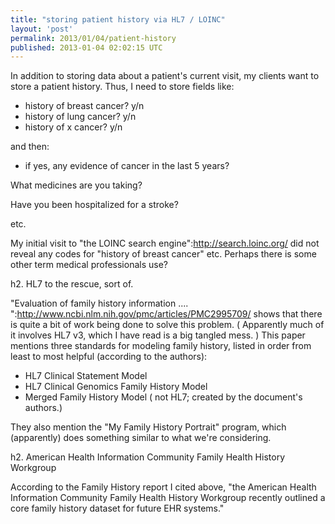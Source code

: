 ```yaml
---
title: "storing patient history via HL7 / LOINC"
layout: 'post'
permalink: 2013/01/04/patient-history
published: 2013-01-04 02:02:15 UTC
---
```

In addition to storing data about a patient's current visit, my clients want to store a patient history. Thus, I need to store fields like:

- history of breast cancer? y/n
- history of lung cancer? y/n
- history of x cancer? y/n

and then:
- if yes, any evidence of cancer in the last 5 years?

What medicines are you taking?

Have you been hospitalized for a stroke?

etc.

My initial visit to &quot;the LOINC search engine&quot;:http://search.loinc.org/ did not reveal any codes for &quot;history of breast cancer&quot; etc. Perhaps there is some other term medical professionals use?

h2. HL7 to the rescue, sort of.

&quot;Evaluation of family history information .... &quot;:http://www.ncbi.nlm.nih.gov/pmc/articles/PMC2995709/ shows that there is quite a bit of work being done to solve this problem. ( Apparently much of it involves HL7 v3, which I have read is a big tangled mess. ) This paper mentions three standards for modeling family history, listed in order from least to most helpful (according to the authors):

* HL7 Clinical Statement Model
* HL7 Clinical Genomics Family History Model
* Merged Family History Model ( not HL7; created by the document's authors.)

They also mention the &quot;My Family History Portrait&quot; program, which (apparently) does something similar to what we're considering.

h2. American Health Information Community Family Health History Workgroup

According to the Family History report I cited above, &quot;the American Health Information Community Family Health History Workgroup recently outlined a core family history dataset for future EHR systems.&quot;


